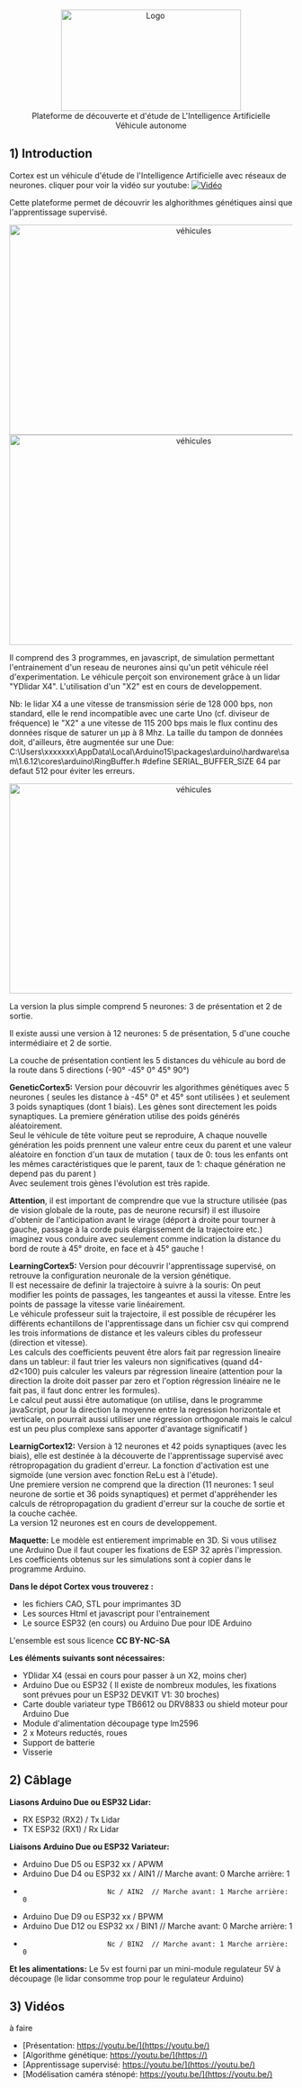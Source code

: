 
<br/>
<p align="center">
   <a href="https://github.com/GSDevelop-04/Cortex">
    <img src="Images/image.jpg" alt="Logo" width="320" height="180">
   </a>
   <br/>
   Plateforme de découverte et d'étude de L'Intelligence Artificielle<br/>
   Véhicule autonome 
</p>


##    1) Introduction

Cortex est un véhicule d'étude de l'Intelligence Artificielle avec réseaux de neurones.
cliquer pour voir la vidéo sur youtube:
[![Vidéo](https://github.com/GSDevelop-04/Cortex/blob/main/Images/presentation.jpg)](https://youtu.be/U6bnyhtQa3g)

Cette plateforme permet de découvrir les alghorithmes génétiques ainsi que l'apprentissage supervisé.

<p align="center">
 <a href="https://github.com/GSDevelop-04/RaceMini">
    <img src="Images/GeneticCortex.png" alt="véhicules" width="640" height="373">
    <img src="Images/LearningCortex.png" alt="véhicules" width="640" height="373">
 </a>
</p>

Il comprend des 3 programmes, en javascript, de simulation permettant l'entrainement d'un reseau de neurones ainsi qu'un petit véhicule réel d'experimentation.
Le véhicule perçoit son environement grâce à un lidar "YDlidar X4". L'utilisation d'un "X2" est en cours de developpement.

Nb: le lidar X4 a une vitesse de transmission série de 128 000 bps, non standard, elle le rend incompatible avec une carte Uno (cf. diviseur de fréquence) le "X2" a une vitesse de 115 200 bps mais le flux continu des données risque de saturer un µp à 8 Mhz. La taille du tampon de données doit, d'ailleurs, être augmentée sur une Due: C:\Users\xxxxxxx\AppData\Local\Arduino15\packages\arduino\hardware\sam\1.6.12\cores\arduino\RingBuffer.h #define SERIAL_BUFFER_SIZE 64 par defaut 512 pour éviter les erreurs.


<p align="center">
 <a href="https://github.com/GSDevelop-04/RaceMini">
    <img src="Images/modele.jpg" alt="véhicules" width="640" height="373">
 </a>
</p>

La version la plus simple comprend 5 neurones: 3 de présentation et 2 de sortie.

Il existe aussi une version à 12 neurones: 5 de présentation, 5 d'une couche intermédiaire et 2 de sortie.
 
La couche de présentation contient les 5 distances du véhicule au bord de la route dans 5 directions (-90° -45° 0° 45° 90°)

**GeneticCortex5:** Version pour découvrir les algorithmes génétiques avec 5 neurones ( seules les distance à -45° 0° et 45° sont utilisées ) et seulement 3 poids synaptiques (dont 1 biais).  Les gènes sont directement les poids synaptiques. La premiere génération utilise des poids générés aléatoirement.<br/>
Seul le véhicule de tête voiture peut se reproduire, A chaque nouvelle génération les poids prennent une valeur entre ceux du parent et une valeur aléatoire en fonction d'un taux de mutation ( taux de 0: tous les enfants ont les mêmes caractéristiques que le parent, taux de 1: chaque génération ne depend pas du parent )<br/>
Avec seulement trois gènes l'évolution est très rapide.

**Attention**, il est important de comprendre que vue la structure utilisée (pas de vision globale de la route, pas de neurone recursif) il est illusoire d'obtenir de l'anticipation avant le virage (déport à droite pour tourner à gauche, passage à la corde puis élargissement de la trajectoire etc.) imaginez vous conduire avec seulement comme indication la distance du bord de route à 45° droite, en face et à 45° gauche !

**LearningCortex5:** Version pour découvrir l'apprentissage supervisé, on retrouve la configuration neuronale de la version génétique.<br/>
Il est necessaire de definir la trajectoire à suivre à la souris: On peut modifier les points de passages, les tangeantes et aussi la vitesse. Entre les points de passage la vitesse varie linéairement.<br/>
Le véhicule professeur suit la trajectoire, il est possible de récupérer les différents echantillons de l'apprentissage dans un fichier csv qui comprend les trois informations de distance et les valeurs cibles du professeur (direction et vitesse).<br/>
Les calculs des coefficients peuvent être alors fait par regression lineaire dans un tableur: il faut trier les valeurs non significatives (quand d4-d2<100) puis calculer les valeurs par régression lineaire (attention pour la direction la droite doit passer par zero et l'option régression linéaire ne le fait pas, il faut donc entrer les formules).<br/>
Le calcul peut aussi être automatique (on utilise, dans le programme javaScript, pour la direction la moyenne entre la regression horizontale et verticale, on pourrait aussi utiliser une régression orthogonale mais le calcul est un peu plus complexe sans apporter d'avantage significatif )

**LearnigCortex12:** Version à 12 neurones et 42 poids synaptiques (avec les biais), elle est destinée à la découverte de l'apprentissage supervisé avec rétropropagation du gradient d'erreur. La fonction d'activation est une sigmoïde (une version avec fonction ReLu est à l'étude).<br/>
Une premiere version ne comprend que la direction (11 neurones: 1 seul neurone de sortie et 36 poids synaptiques) et permet d'appréhender les calculs de rétropropagation du gradient d'erreur sur la couche de sortie et la couche cachée.<br/>
La version 12 neurones est en cours de developpement.

**Maquette:** Le modèle est entierement imprimable en 3D. Si vous utilisez une Arduino Due il faut couper les fixations de ESP 32 après l'impression. Les coefficients obtenus sur les simulations sont à copier dans le programme Arduino.

**Dans le dépot Cortex vous trouverez :**

* les fichiers CAO, STL pour imprimantes 3D
* Les sources Html et javascript pour l'entrainement
* Le source ESP32 (en cours) ou Arduino Due pour IDE Arduino


L'ensemble est sous licence **CC BY-NC-SA**

**Les éléments suivants sont nécessaires:**

* YDlidar X4 (essai en cours pour passer à un X2, moins cher)
* Arduino Due ou ESP32 ( Il existe de nombreux modules, les fixations sont prévues pour un ESP32 DEVKIT V1: 30 broches)
* Carte double variateur type TB6612 ou DRV8833 ou shield moteur pour Arduino Due
* Module d'alimentation découpage type lm2596
* 2 x Moteurs reductés, roues
* Support de batterie
* Visserie


##    2) Câblage

**Liasons Arduino Due ou ESP32 Lidar:**  
* RX ESP32 (RX2) / Tx Lidar
* TX ESP32 (RX1) / Rx Lidar

**Liaisons Arduino Due ou ESP32 Variateur:**  
* Arduino Due D5  ou ESP32 xx / APWM 
* Arduino Due D4  ou ESP32 xx / AIN1  // Marche avant: 0 Marche arrière: 1  
*                          Nc / AIN2  // Marche avant: 1 Marche arrière: 0
* Arduino Due D9  ou ESP32 xx / BPWM 
* Arduino Due D12 ou ESP32 xx / BIN1  // Marche avant: 0 Marche arrière: 1
*                          Nc / BIN2  // Marche avant: 1 Marche arrière: 0				

**Et les alimentations:** Le 5v est fourni par un mini-module regulateur 5V à découpage (le lidar consomme trop pour le regulateur Arduino) 


##   3) Vidéos

à faire
* [Présentation: https://youtu.be/](https://youtu.be/)
* [Algorithme génétique: https://youtu.be/](https://)
* [Apprentissage supervisé: https://youtu.be/](https://youtu.be/)
* [Modélisation caméra sténopé: https://youtu.be/](https://youtu.be/)





